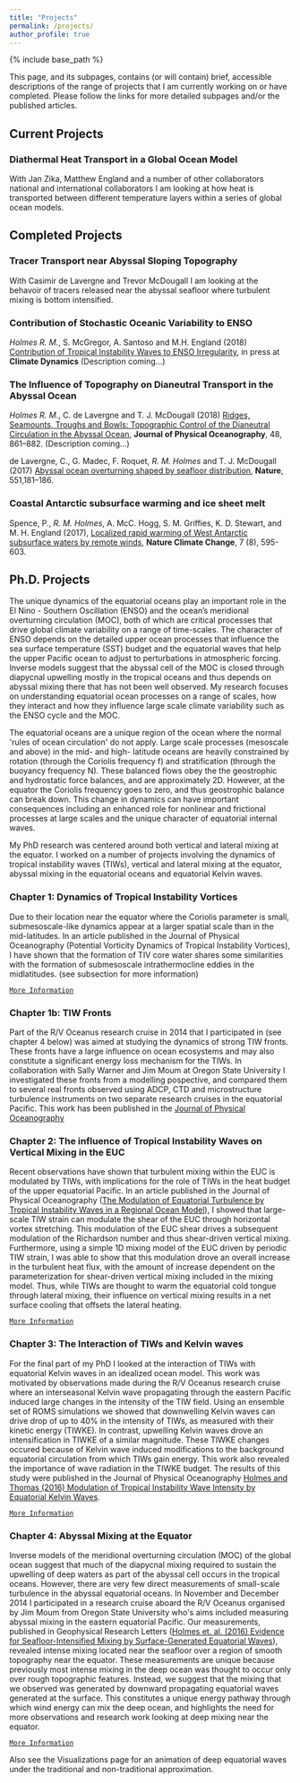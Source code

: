 ```yaml
---
title: "Projects"
permalink: /projects/
author_profile: true
---
```


{% include base_path %}

This page, and its subpages, contains (or will contain) brief,
accessible descriptions of the range of projects that I am currently
working on or have completed. Please follow the links for more
detailed subpages and/or the published articles.

## Current Projects

### Diathermal Heat Transport in a Global Ocean Model

With Jan Zika, Matthew England and a number of other collaborators
national and international collaborators I am looking at how heat is
transported between different temperature layers within a series of
global ocean models. 


## Completed Projects

### Tracer Transport near Abyssal Sloping Topography

With Casimir de Lavergne and Trevor McDougall I am looking at the
behavoir of tracers released near the abyssal seafloor where turbulent
mixing is bottom intensified.

### Contribution of Stochastic Oceanic Variability to ENSO

*Holmes R. M.*, S. McGregor, A. Santoso and M.H. England (2018)
 [Contribution of Tropical Instability Waves to ENSO
 Irregularity](https://doi.org/10.1007/s00382-018-4217-0), in press at
 **Climate Dynamics** (Description coming...)
 
### The Influence of Topography on Dianeutral Transport in the Abyssal Ocean

*Holmes R. M.*, C. de Lavergne and T. J. McDougall (2018) [Ridges,
 Seamounts, Troughs and Bowls: Topographic Control of the Dianeutral
 Circulation in the Abyssal
 Ocean](https://doi.org/10.1175/JPO-D-17-0141.1), **Journal of
 Physical Oceanography**, 48, 861–882. (Description coming...)

 de Lavergne, C., G. Madec, F. Roquet, *R. M. Holmes* and
 T. J. McDougall (2017) [Abyssal ocean overturning shaped by seafloor
 distribution](http://dx.doi.org/10.1038/nature24472), **Nature**,
 551,181–186.

### Coastal Antarctic subsurface warming and ice sheet melt

 Spence, P., *R. M. Holmes*, A. McC. Hogg, S. M. Griffies,
 K. D. Stewart, and M. H. England (2017), [Localized rapid warming of
 West Antarctic subsurface waters by remote
 winds](http://dx.doi.org/10.1038/nclimate3335), **Nature Climate
 Change**, 7 (8), 595-603.

## Ph.D. Projects

The unique dynamics of the equatorial oceans play an important role in
the El Nino - Southern Oscillation (ENSO) and the ocean’s meridional
overturning circulation (MOC), both of which are critical processes
that drive global climate variability on a range of time-scales. The
character of ENSO depends on the detailed upper ocean processes that
influence the sea surface temperature (SST) budget and the equatorial
waves that help the upper Pacific ocean to adjust to perturbations in
atmospheric forcing. Inverse models suggest that the abyssal cell of
the MOC is closed through diapycnal upwelling mostly in the tropical
oceans and thus depends on abyssal mixing there that has not been well
observed. My research focuses on understanding equatorial ocean
processes on a range of scales, how they interact and how they
influence large scale climate variability such as the ENSO cycle and
the MOC.

The equatorial oceans are a unique region of the ocean where the
normal 'rules of ocean circulation' do not apply. Large scale
processes (mesoscale and above) in the mid- and high- latitude oceans
are heavily constrained by rotation (through the Coriolis frequency f)
and stratification (through the buoyancy frequency N). These balanced
flows obey the the geostrophic and hydrostatic force balances, and are
approximately 2D. However, at the equator the Coriolis frequency goes
to zero, and thus geostrophic balance can break down.  This change in
dynamics can have important consequences including an enhanced role
for nonlinear and frictional processes at large scales and the unique
character of equatorial internal waves.

My PhD research was centered around both vertical and lateral mixing
at the equator. I worked on a number of projects involving the
dynamics of tropical instability waves (TIWs), vertical and lateral
mixing at the equator, abyssal mixing in the equatorial oceans and
equatorial Kelvin waves.

### Chapter 1: Dynamics of Tropical Instability Vortices

Due to their location near the equator where the Coriolis parameter is
small, submesoscale-like dynamics appear at a larger spatial scale
than in the mid-latitudes. In an article published in the Journal of
Physical Oceanography (Potential Vorticity Dynamics of Tropical
Instability Vortices), I have shown that the formation of TIV core
water shares some similarities with the formation of submesoscale
intrathermocline eddies in the midlatitudes. (see subsection for more
information)

[`More Information`](/projects/TIV_Dyn)

### Chapter 1b: TIW Fronts

Part of the R/V Oceanus research cruise in 2014 that I participated in
(see chapter 4 below) was aimed at studying the dynamics of strong TIW
fronts. These fronts have a large influence on ocean ecosystems and
may also constitute a significant energy loss mechanism for the
TIWs. In collaboration with Sally Warner and Jim Moum at Oregon State
University I investigated these fronts from a modelling pospective,
and compared them to several real fronts observed using ADCP, CTD and
microstructure turbulence instruments on two separate research cruises
in the equatorial Pacific. This work has been published in the
[Journal of Physical Oceanography](/publications)

### Chapter 2: The influence of Tropical Instability Waves on Vertical Mixing in the EUC

Recent observations have shown that turbulent mixing within the EUC is
modulated by TIWs, with implications for the role of TIWs in the heat
budget of the upper equatorial Pacific. In an article published in the
Journal of Physical Oceanography ([The Modulation of Equatorial
Turbulence by Tropical Instability Waves in a Regional Ocean
Model](http://dx.doi.org/10.1175/JPO-D-14-0209.1)), I showed that
large-scale TIW strain can modulate the shear of the EUC through
horizontal vortex stretching. This modulation of the EUC shear drives
a subsequent modulation of the Richardson number and thus shear-driven
vertical mixing. Furthermore, using a simple 1D mixing model of the
EUC driven by periodic TIW strain, I was able to show that this
modulation drove an overall increase in the turbulent heat flux, with
the amount of increase dependent on the parameterization for
shear-driven vertical mixing included in the mixing model. Thus, while
TIWs are thought to warm the equatorial cold tongue through lateral
mixing, their influence on vertical mixing results in a net surface
cooling that offsets the lateral heating.

[`More Information`](/projects/TIW_Mixing)

### Chapter 3: The Interaction of TIWs and Kelvin waves

For the final part of my PhD I looked at the interaction of TIWs with
equatorial Kelvin waves in an idealized ocean model. This work was
motivated by observations made during the R/V Oceanus research cruise
where an interseasonal Kelvin wave propagating through the eastern
Pacific induced large changes in the intensity of the TIW field. Using
an ensemble set of ROMS simulations we showed that downwelling Kelvin
waves can drive drop of up to 40% in the intensity of TIWs, as
measured with their kinetic energy (TIWKE). In contrast, upwelling
Kelvin waves drove an intensification in TIWKE of a similar
magnitude. These TIWKE changes occured because of Kelvin wave induced
modifications to the background equatorial circulation from which TIWs
gain energy. This work also revealed the importance of wave radiation
in the TIWKE budget. The results of this study were published in the
Journal of Physical Oceanography [Holmes and Thomas (2016) Modulation
of Tropical Instability Wave Intensity by Equatorial Kelvin
Waves](http://dx.doi.org/10.1175/JPO-D-16-0064.1).

[`More Information`](/projects/TIW_Kelvin)

### Chapter 4: Abyssal Mixing at the Equator

Inverse models of the meridional overturning circulation (MOC) of the
global ocean suggest that much of the diapycnal mixing required to
sustain the upwelling of deep waters as part of the abyssal cell
occurs in the tropical oceans. However, there are very few direct
measurements of small-scale turbulence in the abyssal equatorial
oceans. In November and December 2014 I participated in a research
cruise aboard the R/V Oceanus organised by Jim Moum from Oregon State
University who's aims included measuring abyssal mixing in the eastern
equatorial Pacific. Our measurements, published in Geophysical
Research Letters ([Holmes et. al. (2016) Evidence for
Seafloor-Intensified Mixing by Surface-Generated Equatorial
Waves](http://dx.doi.org/10.1002/2015GL066472)), revealed intense
mixing located near the seafloor over a region of smooth topography
near the equator. These measurements are unique because previously
most intense mixing in the deep ocean was thought to occur only over
rough topographic features. Instead, we suggest that the mixing that
we observed was generated by downward propagating equatorial waves
generated at the surface. This constitutes a unique energy pathway
through which wind energy can mix the deep ocean, and highlights the
need for more observations and research work looking at deep mixing
near the equator.

[`More Information`](/projects/DeepEqMix)

Also see the Visualizations page for an animation of deep equatorial
waves under the traditional and non-traditional approximation.

